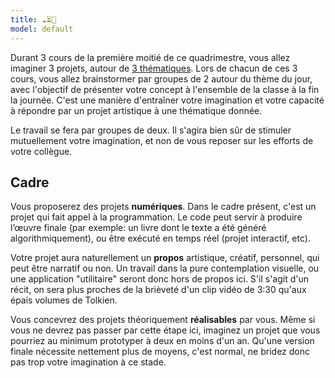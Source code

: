 ```yaml
---
title: ☁⏳🌱
model: default
---
```

Durant 3 cours de la première moitié de ce quadrimestre, vous allez imaginer 3 projets, autour de [3 thématiques](./themes). Lors de chacun de ces 3 cours, vous allez brainstormer par groupes de 2 autour du thème du jour, avec l'objectif de présenter votre concept à l'ensemble de la classe à la fin la journée. C'est une manière d'entraîner votre imagination et votre capacité à répondre par un projet artistique à une thématique donnée. 

Le travail se fera par groupes de deux. Il s'agira bien sûr de stimuler mutuellement votre imagination, et non de vous reposer sur les efforts de votre collègue.

## Cadre
Vous proposerez des projets **numériques**. Dans le cadre présent, c'est un projet qui fait appel à la programmation. Le code peut servir à produire l’œuvre finale (par exemple: un livre dont le texte a été généré algorithmiquement), ou être exécuté en temps réel (projet interactif, etc).

Votre projet aura naturellement un **propos** artistique, créatif, personnel, qui peut être narratif ou non. Un travail dans la pure contemplation visuelle, ou une application "utilitaire" seront donc hors de propos ici. S'il s'agit d'un récit, on sera plus proches de la brièveté d'un clip vidéo de 3:30 qu'aux épais volumes de Tolkien.

Vous concevrez des projets théoriquement **réalisables** par vous. Même si vous ne devrez pas passer par cette étape ici, imaginez un projet que vous pourriez au minimum prototyper à deux en moins d'un an. Qu'une version finale nécessite nettement plus de moyens, c'est normal, ne bridez donc pas trop votre imagination à ce stade.
